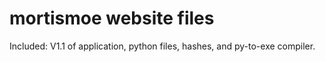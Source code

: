 # mortismoe website files

Included: V1.1 of application, python files, hashes, and py-to-exe compiler.
